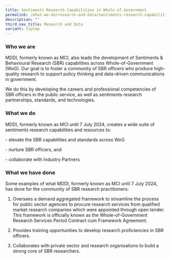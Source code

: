```yaml
---
title: Sentiments Research Capabilities in Whole of Government
permalink: /what-we-do/research-and-data/sentiments-research-capabilities-in-whole-of-government/
description: ""
third_nav_title: Research and Data
variant: tiptap
---
```

<h3>Who we are</h3>
<p>MDDI, formerly known as MCI, also leads the development of Sentiments
&amp; Behavioural Research (SBR) capabilities across Whole-of-Government
(WoG). Our goal is to foster a community of SBR officers who produce high-quality
research to support policy thinking and data-driven communications in government.</p>
<p>We do this by developing the careers and professional competencies of
SBR officers in the public service, as well as sentiments research partnerships,
standards, and technologies.</p>
<h3>What we do</h3>
<p>MDDI, formerly known as MCI until 7 July 2024, creates a wide suite of
sentiments research capabilities and resources to:</p>
<p>- elevate the SBR capabilities and standards across WoG</p>
<p>- nurture SBR officers, and</p>
<p>- collaborate with Industry Partners</p>
<h3>What we have done</h3>
<p>Some examples of what MDDI, formerly known as MCI until 7 July 2024, has
done for the community of SBR research practitioners:</p>
<ol data-tight="true" class="tight">
<li>
<p>Oversees a demand aggregated framework to streamline the process for public
sector agencies to procure research services from qualified market research
companies which were appointed through open tender. This framework is officially
known as the Whole-of-Government Research Services Period Contract cum
Framework Agreement.</p>
</li>
<li>
<p>Provides training opportunities to develop research proficiencies in SBR
officers.</p>
</li>
<li>
<p>Collaborates with private sector and research organisations to build a
strong core of SBR researchers.</p>
</li>
</ol>
<p></p>
